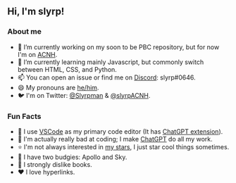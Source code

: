 ## Hi, I'm slyrp!

### About me

- 🔭 I’m currently working on my soon to be PBC repository, but for now I'm on [ACNH](https://github.com/slyrp/ACNH).
- 🌱 I’m currently learning mainly Javascript, but commonly switch between HTML, CSS, and Python.
- 📫 You can open an issue or find me on [Discord](https://discord.com/): slyrp#0646.
- 😄 My pronouns are [he/him](https://en.pronouns.page/he).
- 🐦 I'm on Twitter: [@Slyrpman](https://twitter.com/Slyrpman) & [@slyrpACNH](https://twitter.com/slyrpACNH).

### Fun Facts

- 📝 I use [VSCode](https://github.com/microsoft/vscode) as my primary code editor (It has [ChatGPT extension](https://marketplace.visualstudio.com/items?itemName=gencay.vscode-chatgpt)).
- 🤖 I'm actually really bad at coding; I make [ChatGPT](https://chat.openai.com/chat) do all my work.
- ⭐ I'm not always interested in [my stars](https://github.com/slyrp?tab=stars), I just star cool things sometimes.
- 🦜 I have two budgies: Apollo and Sky.
- 🤮 I strongly dislike books.
- ❤️ I love hyperlinks.

<!--
**slyrp/slyrp** is a ✨ _special_ ✨ repository because its `README.md` (this file) appears on your GitHub profile.

Here are some ideas to get you started:

- 🔭 I’m currently working on ...
- 🌱 I’m currently learning ...
- 👯 I’m looking to collaborate on ...
- 🤔 I’m looking for help with ...
- 💬 Ask me about ...
- 📫 How to reach me: ...
- 😄 Pronouns: ...
- ⚡ Fun fact: ...
-->
